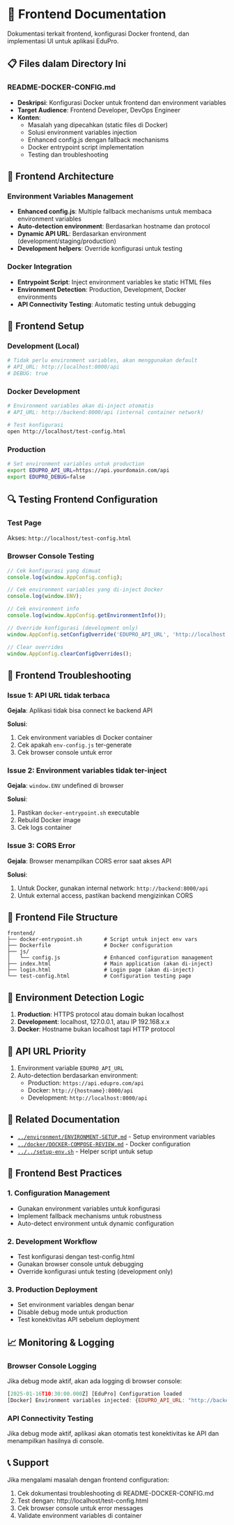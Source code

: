 # 🎨 Frontend Documentation

Dokumentasi terkait frontend, konfigurasi Docker frontend, dan implementasi UI untuk aplikasi EduPro.

## 📋 **Files dalam Directory Ini**

### **README-DOCKER-CONFIG.md**
- **Deskripsi**: Konfigurasi Docker untuk frontend dan environment variables
- **Target Audience**: Frontend Developer, DevOps Engineer
- **Konten**:
  - Masalah yang dipecahkan (static files di Docker)
  - Solusi environment variables injection
  - Enhanced config.js dengan fallback mechanisms
  - Docker entrypoint script implementation
  - Testing dan troubleshooting

## 🔧 **Frontend Architecture**

### **Environment Variables Management**
- **Enhanced config.js**: Multiple fallback mechanisms untuk membaca environment variables
- **Auto-detection environment**: Berdasarkan hostname dan protocol
- **Dynamic API URL**: Berdasarkan environment (development/staging/production)
- **Development helpers**: Override konfigurasi untuk testing

### **Docker Integration**
- **Entrypoint Script**: Inject environment variables ke static HTML files
- **Environment Detection**: Production, Development, Docker environments
- **API Connectivity Testing**: Automatic testing untuk debugging

## 🚀 **Frontend Setup**

### **Development (Local)**
```bash
# Tidak perlu environment variables, akan menggunakan default
# API_URL: http://localhost:8000/api
# DEBUG: true
```

### **Docker Development**
```bash
# Environment variables akan di-inject otomatis
# API_URL: http://backend:8000/api (internal container network)

# Test konfigurasi
open http://localhost/test-config.html
```

### **Production**
```bash
# Set environment variables untuk production
export EDUPRO_API_URL=https://api.yourdomain.com/api
export EDUPRO_DEBUG=false
```

## 🔍 **Testing Frontend Configuration**

### **Test Page**
Akses: `http://localhost/test-config.html`

### **Browser Console Testing**
```javascript
// Cek konfigurasi yang dimuat
console.log(window.AppConfig.config);

// Cek environment variables yang di-inject Docker
console.log(window.ENV);

// Cek environment info
console.log(window.AppConfig.getEnvironmentInfo());

// Override konfigurasi (development only)
window.AppConfig.setConfigOverride('EDUPRO_API_URL', 'http://localhost:3000/api');

// Clear overrides
window.AppConfig.clearConfigOverrides();
```

## 🐛 **Frontend Troubleshooting**

### **Issue 1: API URL tidak terbaca**
**Gejala**: Aplikasi tidak bisa connect ke backend API

**Solusi**:
1. Cek environment variables di Docker container
2. Cek apakah `env-config.js` ter-generate
3. Cek browser console untuk error

### **Issue 2: Environment variables tidak ter-inject**
**Gejala**: `window.ENV` undefined di browser

**Solusi**:
1. Pastikan `docker-entrypoint.sh` executable
2. Rebuild Docker image
3. Cek logs container

### **Issue 3: CORS Error**
**Gejala**: Browser menampilkan CORS error saat akses API

**Solusi**:
1. Untuk Docker, gunakan internal network: `http://backend:8000/api`
2. Untuk external access, pastikan backend mengizinkan CORS

## 📁 **Frontend File Structure**

```
frontend/
├── docker-entrypoint.sh       # Script untuk inject env vars
├── Dockerfile                 # Docker configuration
├── js/
│   └── config.js              # Enhanced configuration management
├── index.html                 # Main application (akan di-inject)
├── login.html                 # Login page (akan di-inject)
└── test-config.html           # Configuration testing page
```

## 🔧 **Environment Detection Logic**

1. **Production**: HTTPS protocol atau domain bukan localhost
2. **Development**: localhost, 127.0.0.1, atau IP 192.168.x.x
3. **Docker**: Hostname bukan localhost tapi HTTP protocol

## 🎯 **API URL Priority**

1. Environment variable `EDUPRO_API_URL`
2. Auto-detection berdasarkan environment:
   - Production: `https://api.edupro.com/api`
   - Docker: `http://{hostname}:8000/api`
   - Development: `http://localhost:8000/api`

## 🔗 **Related Documentation**

- [`../environment/ENVIRONMENT-SETUP.md`](../environment/ENVIRONMENT-SETUP.md) - Setup environment variables
- [`../docker/DOCKER-COMPOSE-REVIEW.md`](../docker/DOCKER-COMPOSE-REVIEW.md) - Docker configuration
- [`../../setup-env.sh`](../../setup-env.sh) - Helper script untuk setup

## 📝 **Frontend Best Practices**

### **1. Configuration Management**
- Gunakan environment variables untuk konfigurasi
- Implement fallback mechanisms untuk robustness
- Auto-detect environment untuk dynamic configuration

### **2. Development Workflow**
- Test konfigurasi dengan test-config.html
- Gunakan browser console untuk debugging
- Override konfigurasi untuk testing (development only)

### **3. Production Deployment**
- Set environment variables dengan benar
- Disable debug mode untuk production
- Test konektivitas API sebelum deployment

## 📈 **Monitoring & Logging**

### **Browser Console Logging**
Jika debug mode aktif, akan ada logging di browser console:

```javascript
[2025-01-16T10:30:00.000Z] [EduPro] Configuration loaded
[Docker] Environment variables injected: {EDUPRO_API_URL: "http://backend:8000/api", ...}
```

### **API Connectivity Testing**
Jika debug mode aktif, aplikasi akan otomatis test konektivitas ke API dan menampilkan hasilnya di console.

## 📞 **Support**

Jika mengalami masalah dengan frontend configuration:
1. Cek dokumentasi troubleshooting di README-DOCKER-CONFIG.md
2. Test dengan: http://localhost/test-config.html
3. Cek browser console untuk error messages
4. Validate environment variables di container 